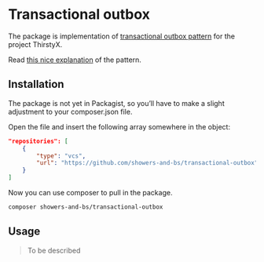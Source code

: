 # Transactional outbox

The package is implementation of [transactional outbox pattern](https://microservices.io/patterns/data/transactional-outbox.html) for the project ThirstyX.

Read [this nice explanation](https://phpnews.io/feeditem/reliable-event-dispatching-using-a-transactional-outbox) of the pattern.

## Installation

The package is not yet in Packagist, so you’ll have to make a slight adjustment to your composer.json file.

Open the file and insert the following array somewhere in the object:

```json
"repositories": [
    {
        "type": "vcs",
        "url": "https://github.com/showers-and-bs/transactional-outbox"
    }
]
```

Now you can use composer to pull in the package.
```sh
composer showers-and-bs/transactional-outbox
```

## Usage

> To be described

